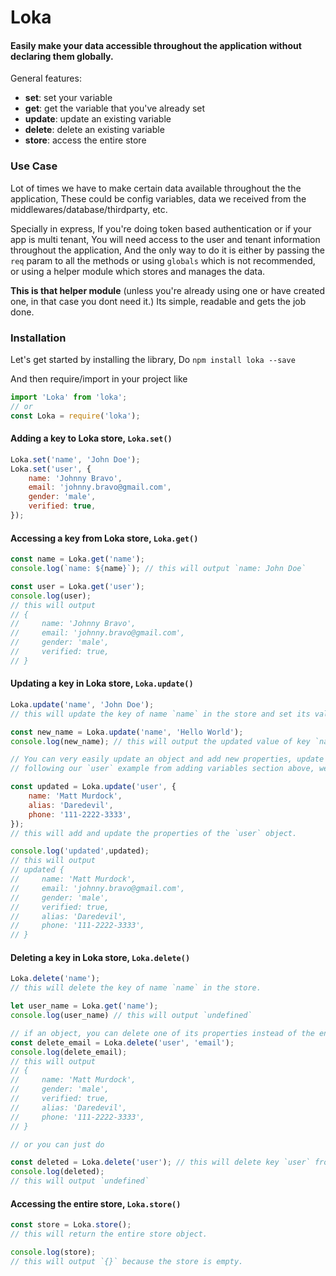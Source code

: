 # Loka
#### Easily make your data accessible throughout the application without declaring them globally.

General features:

 * **set**: set your variable
 * **get**: get the variable that you've already set
 * **update**: update an existing variable
 * **delete**: delete an existing variable
 * **store**: access the entire store


### Use Case

Lot of times we have to make certain data available throughout the the application, These could be config variables, data we received from the middlewares/database/thirdparty, etc.

Specially in express, If you're doing token based authentication or if your app is multi tenant, You will need access to the user and tenant information throughout the application, And the only way to do it is either by passing the `req` param to all the methods or using `globals` which is not recommended, or using a helper module which stores and manages the data.

**This is that helper module** (unless you're already using one or have created one, in that case you dont need it.)
Its simple, readable and gets the job done.


### Installation

Let's get started by installing the library,
Do `npm install loka --save`


And then require/import in your project like

```javascript
import 'Loka' from 'loka';
// or
const Loka = require('loka');
```


#### Adding a key to Loka store, `Loka.set()`

```javascript
Loka.set('name', 'John Doe');
Loka.set('user', {
	name: 'Johnny Bravo',
    email: 'johnny.bravo@gmail.com',
    gender: 'male',
    verified: true,
});
```


#### Accessing a key from Loka store, `Loka.get()`

```javascript
const name = Loka.get('name');
console.log(`name: ${name}`); // this will output `name: John Doe`

const user = Loka.get('user');
console.log(user);
// this will output
// {
//     name: 'Johnny Bravo',
//     email: 'johnny.bravo@gmail.com',
//     gender: 'male',
//     verified: true,
// }
```


#### Updating a key in Loka store, `Loka.update()`

```javascript
Loka.update('name', 'John Doe');
// this will update the key of name `name` in the store and set its value to `John Doe`

const new_name = Loka.update('name', 'Hello World');
console.log(new_name); // this will output the updated value of key `name`, that is `Hello World`

// You can very easily update an object and add new properties, update existing properties of it.
// following our `user` example from adding variables section above, we can do

const updated = Loka.update('user', {
	name: 'Matt Murdock',
	alias: 'Daredevil',
    phone: '111-2222-3333',
});
// this will add and update the properties of the `user` object.

console.log('updated',updated);
// this will output
// updated {
//     name: 'Matt Murdock',
//     email: 'johnny.bravo@gmail.com',
//     gender: 'male',
//     verified: true,
//     alias: 'Daredevil',
//     phone: '111-2222-3333',
// }
```


#### Deleting a key in Loka store, `Loka.delete()`

```javascript
Loka.delete('name');
// this will delete the key of name `name` in the store.

let user_name = Loka.get('name');
console.log(user_name) // this will output `undefined`

// if an object, you can delete one of its properties instead of the entire object by providing a path
const delete_email = Loka.delete('user', 'email');
console.log(delete_email);
// this will output
// {
//     name: 'Matt Murdock',
//     gender: 'male',
//     verified: true,
//     alias: 'Daredevil',
//     phone: '111-2222-3333',
// }

// or you can just do 

const deleted = Loka.delete('user'); // this will delete key `user` from store along with all of its properties
console.log(deleted);
// this will output `undefined`
```



#### Accessing the entire store, `Loka.store()`
```javascript
const store = Loka.store();
// this will return the entire store object.

console.log(store);
// this will output `{}` because the store is empty.
```

